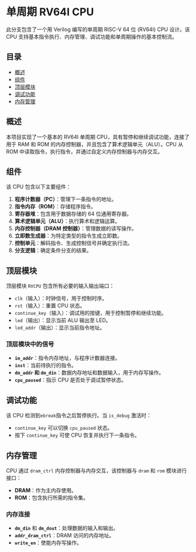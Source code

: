 # 单周期 RV64I CPU

此分支包含了一个用 Verilog 编写的单周期 RISC-V 64 位 (RV64I) CPU 设计。该 CPU 支持基本指令执行、内存管理、调试功能和单周期操作的基本控制流。

## 目录

- [概述](#概述)
- [组件](#组件)
- [顶层模块](#顶层模块)
- [调试功能](#调试功能)
- [内存管理](#内存管理)

## 概述

本项目实现了一个基本的 RV64I 单周期 CPU，具有暂停和继续调试功能，连接了用于 RAM 和 ROM 的内存控制器，并且包含了算术逻辑单元（ALU）。CPU 从 ROM 中读取指令，执行指令，并通过自定义内存控制器与内存交互。

## 组件

该 CPU 包含以下主要组件：

1. **程序计数器（PC）**：管理下一条指令的地址。
2. **指令内存（ROM）**：存储程序指令。
3. **寄存器堆**：包含用于数据存储的 64 位通用寄存器。
4. **算术逻辑单元（ALU）**：执行算术和逻辑运算。
5. **内存控制器（DRAM 控制器）**：管理数据的读写操作。
6. **立即数生成器**：为特定类型的指令生成立即数。
7. **控制单元**：解码指令、生成控制信号并确定执行流。
8. **分支逻辑**：确定条件分支的结果。

## 顶层模块

顶层模块 `RVCPU` 包含所有必要的输入输出端口：

- `clk`（输入）：时钟信号，用于控制时序。
- `rst`（输入）：重置 CPU 状态。
- `continue_key`（输入）：调试用的按键，用于控制暂停和继续功能。
- `led`（输出）：显示当前 ALU 输出至 LED。
- `led_addr`（输出）：显示当前指令地址。

### 顶层模块中的信号

- **`im_addr`**：指令内存地址，与程序计数器连接。
- **`inst`**：当前待执行的指令。
- **`dm_addr` 和 `dm_din`**：数据内存地址和数据输入，用于内存写操作。
- **`cpu_paused`**：指示 CPU 是否处于调试暂停状态。

## 调试功能

该 CPU 检测到`ebreak`指令之后暂停执行。当 `is_debug` 激活时：

- `continue_key` 可以切换 `cpu_paused` 状态。
- 按下 `continue_key` 可使 CPU 恢复并执行下一条指令。

## 内存管理

CPU 通过 `dram_ctrl` 内存控制器与内存交互，该控制器与 `dram` 和 `rom` 模块进行接口：

- **DRAM**：作为主内存使用。
- **ROM**：包含执行所需的指令集。

### 内存连接

- **`dm_din`** 和 **`dm_dout`**：处理数据的输入和输出。
- **`addr_dram_ctrl`**：DRAM 访问的内存地址。
- **`write_en`**：使能内存写操作。
